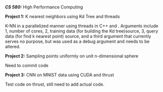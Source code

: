 ***CS 580:*** High Performance Computing

**Project 1:** K nearest neighbors using Kd Tree and threads

K-NN in a parallelized manner using threads in C++ and . Arguments include 1, number of cores, 2, training data (for building the Kd tree)source, 3, query data (for find k nearest point) source, and a third argument that currently serves no purpose, but was used as a debug argument and needs to be altered.

**Project 2:** Sampling points uniformly on unit n-dimensional sphere

Need to commit code

**Project 3:** CNN on MNIST data using CUDA and thrust

Test code on thrust, still need to add actual code.
